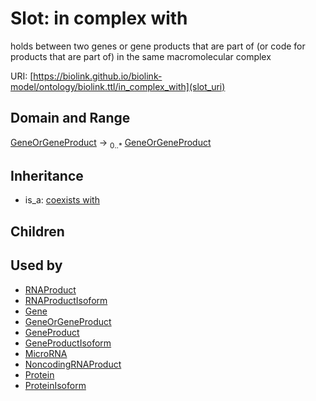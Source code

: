 # Slot: in complex with


holds between two genes or gene products that are part of (or code for products that are part of) in the same macromolecular complex

URI: [https://biolink.github.io/biolink-model/ontology/biolink.ttl/in_complex_with](slot_uri)
## Domain and Range

[GeneOrGeneProduct](GeneOrGeneProduct.md) ->  <sub>0..*</sub> [GeneOrGeneProduct](GeneOrGeneProduct.md)
## Inheritance

 *  is_a: [coexists with](coexists_with.md)
## Children

## Used by

 * [RNAProduct](RNAProduct.md)
 * [RNAProductIsoform](RNAProductIsoform.md)
 * [Gene](Gene.md)
 * [GeneOrGeneProduct](GeneOrGeneProduct.md)
 * [GeneProduct](GeneProduct.md)
 * [GeneProductIsoform](GeneProductIsoform.md)
 * [MicroRNA](MicroRNA.md)
 * [NoncodingRNAProduct](NoncodingRNAProduct.md)
 * [Protein](Protein.md)
 * [ProteinIsoform](ProteinIsoform.md)
